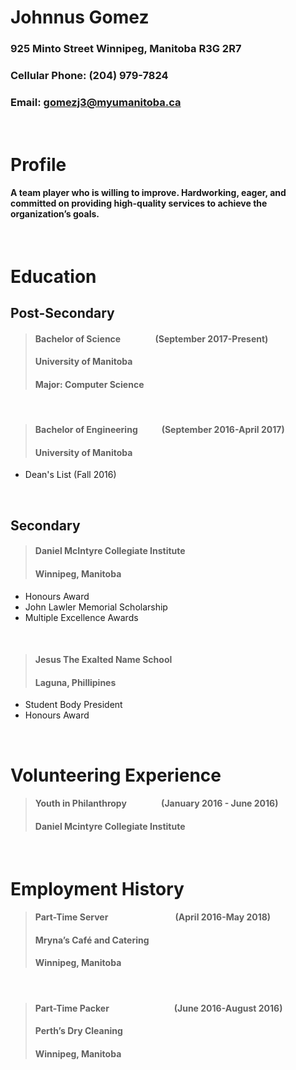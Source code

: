 # **Johnnus Gomez**
### 925 Minto Street Winnipeg, Manitoba R3G 2R7
### Cellular Phone: (204) 979-7824
### Email: gomezj3@myumanitoba.ca

&nbsp;

# Profile
#### A team player who is willing to improve. Hardworking, eager, and committed on providing high-quality services to achieve the organization’s goals.
&nbsp;
# Education
## Post-Secondary
> #### Bachelor of Science &emsp; &emsp; &emsp; (September 2017-Present)
> #### University of Manitoba
> #### Major: Computer Science

&nbsp;

> #### Bachelor of Engineering &emsp; &emsp; (September 2016-April 2017)
> #### University of Manitoba
* Dean's List (Fall 2016)


&nbsp;

## Secondary
> #### Daniel McIntyre Collegiate Institute
> #### Winnipeg, Manitoba
* Honours Award
* John Lawler Memorial Scholarship
* Multiple Excellence Awards


&nbsp;
> #### Jesus The Exalted Name School
> #### Laguna, Phillipines 
* Student Body President
* Honours Award
  
&nbsp;
# Volunteering Experience
> #### Youth in Philanthropy &emsp; &emsp; &emsp; (January 2016 - June 2016)
> #### Daniel Mcintyre Collegiate Institute 


&nbsp;

# Employment  History

> #### Part-Time Server 	&emsp; &emsp; &emsp; &emsp; &emsp; &emsp;	   (April 2016-May 2018)
> #### Mryna’s Café and Catering
> #### Winnipeg, Manitoba
&nbsp;
> #### Part-Time Packer 		&emsp; &emsp; &emsp;&emsp; &emsp; &emsp;	(June 2016-August 2016)
> #### Perth’s Dry Cleaning
> #### Winnipeg, Manitoba

